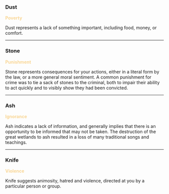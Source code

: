 ### Dust

<span style='color:#F9D695;'>**Poverty**</span>

Dust represents a lack of something important, including food, money, or comfort.

---

### Stone

<span style='color:#F9D695;'>**Punishment**</span>

Stone represents consequences for your actions, either in a literal form by the law, or a more general moral sentiment.  A common punishment for crime was to tie a sack of stones to the criminal, both to impair their ability to act quickly and to visibly show they had been convicted.

---

### Ash

<span style='color:#F9D695;'>**Ignorance**</span>

Ash indicates a lack of information, and generally implies that there is an opportunity to be informed that may not be taken.  The destruction of the great wetlands to ash resulted in a loss of many traditional songs and teachings.

---

### Knife

<span style='color:#F9D695;'>**Violence**</span>

Knife suggests animosity, hatred and violence, directed at you by a particular person or group.